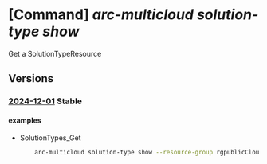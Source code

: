 # [Command] _arc-multicloud solution-type show_

Get a SolutionTypeResource

## Versions

### [2024-12-01](/Resources/mgmt-plane/L3N1YnNjcmlwdGlvbnMve30vcmVzb3VyY2Vncm91cHMve30vcHJvdmlkZXJzL21pY3Jvc29mdC5oeWJyaWRjb25uZWN0aXZpdHkvc29sdXRpb250eXBlcy97fQ==/2024-12-01.xml) **Stable**

<!-- mgmt-plane /subscriptions/{}/resourcegroups/{}/providers/microsoft.hybridconnectivity/solutiontypes/{} 2024-12-01 -->

#### examples

- SolutionTypes_Get
    ```bash
        arc-multicloud solution-type show --resource-group rgpublicCloud --name "Microsoft.AssetManagement"
    ```
